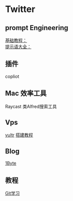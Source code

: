 # Twitter
## prompt Engineering
 [基础教程：](learningprompt.wiki)  
 [提示语大全：](https://prompts.fresns.cn/)
## 插件
copliot
## Mac 效率工具
Raycast 类Alfred搜索工具
## Vps
[vultr](https://www.vultr.com/)
[搭建教程](https://github.com/WangZeyu9965/vps)
## Blog
[1Byte](https://1byte.io/)
## 教程
[Git学习](https://learngitbranching.js.org/?locale=zh_CN)
